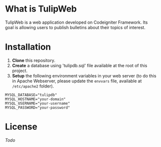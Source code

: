 # What is TulipWeb

TulipWeb is a web application developed on Codeigniter Framework. Its goal is
allowing users to publish bulletins about their topics of interest. 

# Installation

1. **Clone** this repository.
2. **Create** a database using 'tulipdb.sql' 
file available at the root of this project.
3. **Setup** the following environment variables in your web server (to do this in Apache Webserver, please update the `envvars` file, available at `/etc/apache2` folder).

~~~~~~~~
MYSQL_DATABASE="tulipdb"
MYSQL_HOSTNAME="your-domain"
MYSQL_USERNAME="your-username"
MYSQL_PASSWORD="your-password"
~~~~~~~~


# License

*Todo*

